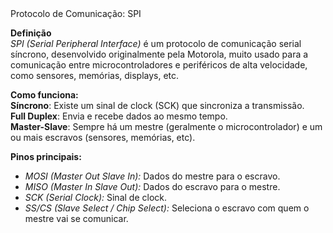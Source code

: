 <section>
  <div class="cabecalho">Protocolo de Comunicação: SPI</div>
  <div class="conteudo small">
    <p><strong>Definição</strong><br>
    <em>SPI (Serial Peripheral Interface)</em> é um protocolo de comunicação serial síncrono, desenvolvido originalmente pela Motorola, muito usado para a comunicação entre microcontroladores e periféricos de alta velocidade, como sensores, memórias, displays, etc.</p>
    <p><strong>Como funciona:</strong><br>
    <strong>Síncrono</strong>: Existe um sinal de clock (SCK) que sincroniza a transmissão.<br>
    <strong>Full Duplex</strong>: Envia e recebe dados ao mesmo tempo.<br>
    <strong>Master-Slave</strong>: Sempre há um mestre (geralmente o microcontrolador) e um ou mais escravos (sensores, memórias, etc).</p>
    <p><strong>Pinos principais:</strong></p>
    <ul>
      <li><em>MOSI (Master Out Slave In):</em> Dados do mestre para o escravo.</li>
      <li><em>MISO (Master In Slave Out):</em> Dados do escravo para o mestre.</li>
      <li><em>SCK (Serial Clock):</em> Sinal de clock.</li>
      <li><em>SS/CS (Slave Select / Chip Select):</em> Seleciona o escravo com quem o mestre vai se comunicar.</li>
    </ul>
  </div>
</section>
